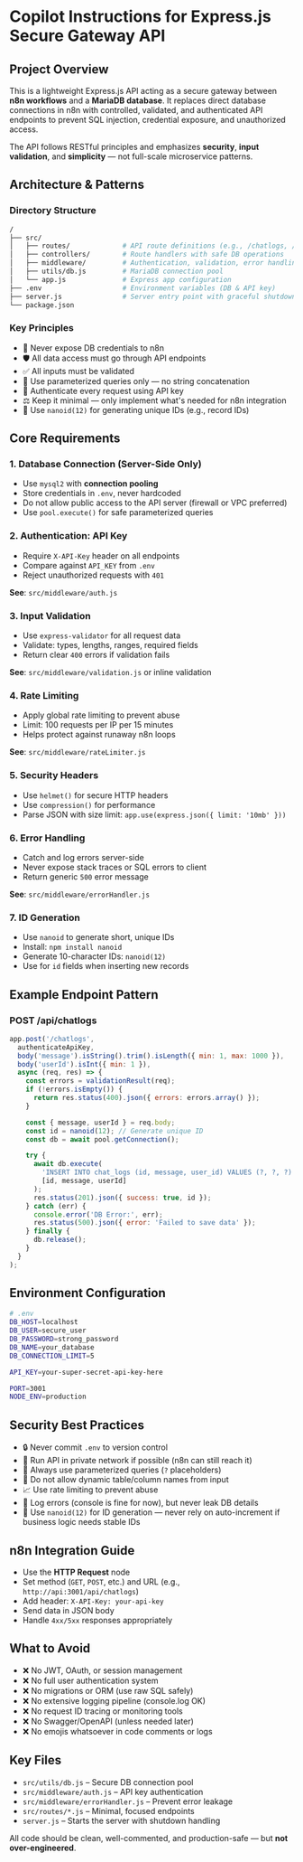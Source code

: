 # Copilot Instructions for Express.js Secure Gateway API

## Project Overview

This is a lightweight Express.js API acting as a secure gateway between **n8n workflows** and a **MariaDB database**. It replaces direct database connections in n8n with controlled, validated, and authenticated API endpoints to prevent SQL injection, credential exposure, and unauthorized access.

The API follows RESTful principles and emphasizes **security**, **input validation**, and **simplicity** — not full-scale microservice patterns.

## Architecture & Patterns

### Directory Structure

```bash
/
├── src/
│   ├── routes/             # API route definitions (e.g., /chatlogs, /users)
│   ├── controllers/        # Route handlers with safe DB operations
│   ├── middleware/         # Authentication, validation, error handling
│   ├── utils/db.js         # MariaDB connection pool
│   └── app.js              # Express app configuration
├── .env                    # Environment variables (DB & API key)
├── server.js               # Server entry point with graceful shutdown
└── package.json
```

### Key Principles

- 🔐 Never expose DB credentials to n8n
- 🛡️ All data access must go through API endpoints
- ✅ All inputs must be validated
- 🧼 Use parameterized queries only — no string concatenation
- 🔑 Authenticate every request using API key
- ⚖️ Keep it minimal — only implement what's needed for n8n integration
- 🧩 Use `nanoid(12)` for generating unique IDs (e.g., record IDs)

## Core Requirements

### 1. Database Connection (Server-Side Only)

- Use `mysql2` with **connection pooling**
- Store credentials in `.env`, never hardcoded
- Do not allow public access to the API server (firewall or VPC preferred)
- Use `pool.execute()` for safe parameterized queries

### 2. Authentication: API Key

- Require `X-API-Key` header on all endpoints
- Compare against `API_KEY` from `.env`
- Reject unauthorized requests with `401`

**See**: `src/middleware/auth.js`

### 3. Input Validation

- Use `express-validator` for all request data
- Validate: types, lengths, ranges, required fields
- Return clear `400` errors if validation fails

**See**: `src/middleware/validation.js` or inline validation

### 4. Rate Limiting

- Apply global rate limiting to prevent abuse
- Limit: 100 requests per IP per 15 minutes
- Helps protect against runaway n8n loops

**See**: `src/middleware/rateLimiter.js`

### 5. Security Headers

- Use `helmet()` for secure HTTP headers
- Use `compression()` for performance
- Parse JSON with size limit: `app.use(express.json({ limit: '10mb' }))`

### 6. Error Handling

- Catch and log errors server-side
- Never expose stack traces or SQL errors to client
- Return generic `500` error message

**See**: `src/middleware/errorHandler.js`

### 7. ID Generation

- Use `nanoid` to generate short, unique IDs
- Install: `npm install nanoid`
- Generate 10-character IDs: `nanoid(12)`
- Use for `id` fields when inserting new records

## Example Endpoint Pattern

### POST /api/chatlogs

```js
app.post('/chatlogs',
  authenticateApiKey,
  body('message').isString().trim().isLength({ min: 1, max: 1000 }),
  body('userId').isInt({ min: 1 }),
  async (req, res) => {
    const errors = validationResult(req);
    if (!errors.isEmpty()) {
      return res.status(400).json({ errors: errors.array() });
    }

    const { message, userId } = req.body;
    const id = nanoid(12); // Generate unique ID
    const db = await pool.getConnection();

    try {
      await db.execute(
        'INSERT INTO chat_logs (id, message, user_id) VALUES (?, ?, ?)',
        [id, message, userId]
      );
      res.status(201).json({ success: true, id });
    } catch (err) {
      console.error('DB Error:', err);
      res.status(500).json({ error: 'Failed to save data' });
    } finally {
      db.release();
    }
  }
);
```

## Environment Configuration

```bash
# .env
DB_HOST=localhost
DB_USER=secure_user
DB_PASSWORD=strong_password
DB_NAME=your_database
DB_CONNECTION_LIMIT=5

API_KEY=your-super-secret-api-key-here

PORT=3001
NODE_ENV=production
```

## Security Best Practices

- 🔒 Never commit `.env` to version control
- 🔐 Run API in private network if possible (n8n can still reach it)
- 🧼 Always use parameterized queries (`?` placeholders)
- 🚫 Do not allow dynamic table/column names from input
- 📈 Use rate limiting to prevent abuse
- 🧰 Log errors (console is fine for now), but never leak DB details
- 🧩 Use `nanoid(12)` for ID generation — never rely on auto-increment if business logic needs stable IDs

## n8n Integration Guide

- Use the **HTTP Request** node
- Set method (`GET`, `POST`, etc.) and URL (e.g., `http://api:3001/api/chatlogs`)
- Add header: `X-API-Key: your-api-key`
- Send data in JSON body
- Handle `4xx/5xx` responses appropriately

## What to Avoid

- ❌ No JWT, OAuth, or session management
- ❌ No full user authentication system
- ❌ No migrations or ORM (use raw SQL safely)
- ❌ No extensive logging pipeline (console.log OK)
- ❌ No request ID tracing or monitoring tools
- ❌ No Swagger/OpenAPI (unless needed later)
- ❌ No emojis whatsoever in code comments or logs

## Key Files

- `src/utils/db.js` – Secure DB connection pool
- `src/middleware/auth.js` – API key authentication
- `src/middleware/errorHandler.js` – Prevent error leakage
- `src/routes/*.js` – Minimal, focused endpoints
- `server.js` – Starts the server with shutdown handling

All code should be clean, well-commented, and production-safe — but **not over-engineered**.
